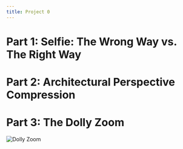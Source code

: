 ```yaml
---
title: Project 0
---
```


# Part 1: Selfie: The Wrong Way vs. The Right Way 

# Part 2: Architectural Perspective Compression

# Part 3: The Dolly Zoom

![Dolly Zoom](/images/dolly.gif)



